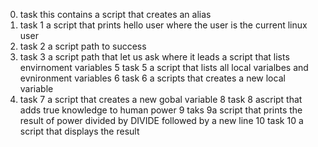 0. task this contains  a script that creates an alias
1. task 1 a script that prints hello user where the user is the current linux user
2. task 2 a script path to success
3. task 3 a script path that let us ask where it leads
a script that lists envirnoment variables
5 task 5 a script that lists all local varialbes and evnironment variables
6 task 6 a scripts that  creates a new local variable
7. task 7 a script that creates a new gobal variable 
8 task 8 ascript that adds true knowledge to human power
9 taks 9a script that prints the result of power divided by DIVIDE followed by a new line
10 task 10 a script that displays the result
